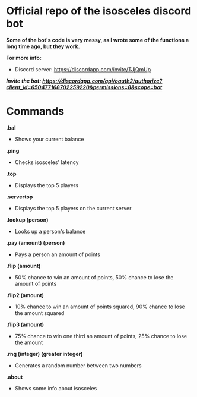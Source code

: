 # Official repo of the isosceles discord bot

**Some of the bot's code is very messy, as I wrote some of the functions a long time ago, but they work.**

**For more info:**

  - Discord server: https://discordapp.com/invite/TJjQmUp

***Invite the bot: https://discordapp.com/api/oauth2/authorize?client_id=650477168702259220&permissions=8&scope=bot***

# Commands

**.bal**

  - Shows your current balance
  
**.ping**

  - Checks isosceles' latency
 
**.top**

  - Displays the top 5 players
  
**.servertop**

  - Displays the top 5 players on the current server
  
**.lookup (person)**

  - Looks up a person's balance
  
**.pay (amount) (person)**

  - Pays a person an amount of points
  
**.flip (amount)**

  - 50% chance to win an amount of points, 50% chance to lose the amount of points
  
**.flip2 (amount)**

  - 10% chance to win an amount of points squared, 90% chance to lose the amount squared
  
**.flip3 (amount)**

  - 75% chance to win one third an amount of points, 25% chance to lose the amount
  
 **.rng (integer) (greater integer)**

  - Generates a random number between two numbers
  
 **.about**

  - Shows some info about isosceles
